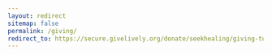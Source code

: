 ```yaml
---
layout: redirect
sitemap: false
permalink: /giving/
redirect_to: https://secure.givelively.org/donate/seekhealing/giving-tuesday
---
```

